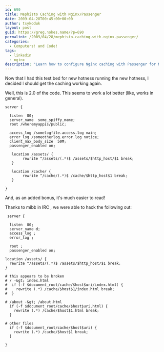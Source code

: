 ```yaml
---
id: 690
title: Mephisto Caching with Nginx/Passenger
date: 2009-04-28T00:45:00+00:00
author: tsykoduk
layout: post
guid: https://greg.nokes.name/?p=690
permalink: /2009/04/28/mephisto-caching-with-nginx-passenger/
categories:
  - Computers! and Code!
tags:
  - linkedin
  - nginx
description: "Learn how to configure Nginx caching with Passenger for Mephisto blogs. Simple server configuration with asset and cache location rewrites for better performance."
---
```

Now that I had this test bed for new hotness running the new hotness, I decided I should get the caching working again.

<!--more-->

Well, this is 2.0 of the code. This seems to work a lot better (like, works in general).

```
server {

  listen  80;
  server_name  some_spiffy_name;
  root /wheremyappis/public;

  access_log /somelogfile.access.log main;
  error_log /someotherlog.error.log notice;
  client_max_body_size  50M;
  passenger_enabled on;

   location /assets/ {
        rewrite ^/assets/(.*)$ /assets/$http_host/$1 break;
   }

   location /cache/ {
        rewrite ^/cache/(.*)$ /cache/$http_host$1 break;
   }

}
```

And, as an added bonus, it's much easier to read!


Thanks to mibb in IRC , we were able to hack the following out:

```
 server {

  listen  80;
  server_name d;
  access_log ;
  error_log ;

  root ;
  passenger_enabled on;

location /assets/ {
  rewrite ^/assets/(.*)$ /assets/$http_host/$1 break;
}

# this appears to be broken
# / -&gt; index.html
#  if (-f $document_root/cache/$host$uri/index.html) {
#    rewrite (.*) /cache/$host$1/index.html break;
#  }

# /about -&gt; /about.html
  if (-f $document_root/cache/$host$uri.html) {
    rewrite (.*) /cache/$host$1.html break;
  }

# other files
  if (-f $document_root/cache/$host$uri) {
    rewrite (.*) /cache/$host$1 break;
  }

}
```